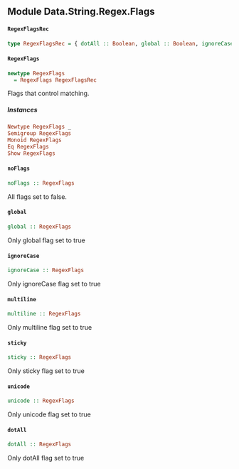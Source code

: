 ## Module Data.String.Regex.Flags

#### `RegexFlagsRec`

``` purescript
type RegexFlagsRec = { dotAll :: Boolean, global :: Boolean, ignoreCase :: Boolean, multiline :: Boolean, sticky :: Boolean, unicode :: Boolean }
```

#### `RegexFlags`

``` purescript
newtype RegexFlags
  = RegexFlags RegexFlagsRec
```

Flags that control matching.

##### Instances
``` purescript
Newtype RegexFlags _
Semigroup RegexFlags
Monoid RegexFlags
Eq RegexFlags
Show RegexFlags
```

#### `noFlags`

``` purescript
noFlags :: RegexFlags
```

All flags set to false.

#### `global`

``` purescript
global :: RegexFlags
```

Only global flag set to true

#### `ignoreCase`

``` purescript
ignoreCase :: RegexFlags
```

Only ignoreCase flag set to true

#### `multiline`

``` purescript
multiline :: RegexFlags
```

Only multiline flag set to true

#### `sticky`

``` purescript
sticky :: RegexFlags
```

Only sticky flag set to true

#### `unicode`

``` purescript
unicode :: RegexFlags
```

Only unicode flag set to true

#### `dotAll`

``` purescript
dotAll :: RegexFlags
```

Only dotAll flag set to true


